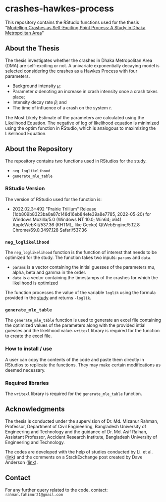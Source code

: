 # crashes-hawkes-process
This repository contains the RStudio functions used for the thesis "[Modelling Crashes as Self-Exciting Point Process: A Study in Dhaka Metropolitan Area](https://drive.google.com/file/d/1rfMExHJ78NyAo-PIxwfBRUpDqO6qSatN/view?usp=sharing)"

## About the Thesis
The thesis investigates whether the crashes in Dhaka Metropolitan Area (DMA) are self-exciting or not. A univariate exponentially decaying model is selected considering the crashes as a Hawkes Process with four parameters.
- Background intensity 𝜇;
- Parameter 𝛼 denoting an increase in crash intensity once a crash takes place;
- Intensity decay rate 𝛽; and
- The time of influence of a crash on the system 𝜏.

The Most Likely Estimate of the parameters are calculated using the Likelihood Equation. The negative of log of likelihood equation is minimized using the optim function in RStudio, which is analogous to maximizing the Likelihood Equation.

## About the Repository
The repository contains two functions used in RStudios for the study.
- `neg_loglikelihood`
- `generate_mle_table`

### RStudio Version
The version of RStudio used for the function is:
- 2022.02.3+492 "Prairie Trillium" Release (1db809b8323ba0a87c148d16eb84efe39a8e7785, 2022-05-20) for Windows Mozilla/5.0 (Windows NT 10.0; Win64; x64) AppleWebKit/537.36 (KHTML, like Gecko) QtWebEngine/5.12.8 Chrome/69.0.3497.128 Safari/537.36

### `neg_loglikelihood`
The `neg_loglikelihood` function is the function of interest that needs to be optimized for the study. The function takes two inputs: `params` and `data`.
- `params` is a vector containing the initial guesses of the parameters mu, alpha, beta and gamma in the order. 
- `data` is a vector containing the timestamps of the crashes for which the likelihood is optimized

The function processes the value of the variable `loglik` using the formula provided in the [study](https://drive.google.com/file/d/1rfMExHJ78NyAo-PIxwfBRUpDqO6qSatN/view?usp=sharing) and returns `-loglik`. 

### `generate_mle_table`
The `generate_mle_table` function is used to generate an excel file containing the optimized values of the parameters along with the provided intial guesses and the likelihood value. `writexl` library is required for the function to create the excel file.

### How to install / use
A user can copy the contents of the code and paste them directly in RStudios to replicate the functions. They may make certain modifications as deemed necessary.

### Required libraries
The `writexl` library is required for the `generate_mle_table` function.

## Acknowledgments
The thesis is conducted under the supervision of Dr. Md. Mizanur Rahman, Professor, Department of Civil Engineering, Bangladesh University of Engineering and Technology and the guidance of Dr. Md. Asif Raihan, Assistant Professor, Accident Research Institute, Bangladesh University of Engineering and Technology.

The codes are developed with the help of studies conducted by Li. et al. ([link](https://doi.org/10.1016/j.ress.2018.07.035)) and the comments on a StackExchange post created by Dave Anderson ([link](https://stats.stackexchange.com/q/24685)).

## Contact
For any further query related to the code, contact: `rahman.fahimur21@gmail.com`
